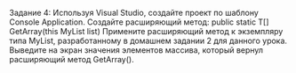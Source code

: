 Задание 4:
Используя Visual Studio, создайте проект по шаблону Console Application.
Создайте расширяющий метод: public static T[] GetArray<T>(this MyList<T> list)
Примените расширяющий метод к экземпляру типа MyList<T>, разработанному в домашнем задании 2
для данного урока. Выведите на экран значения элементов массива, который вернул расширяющий
метод GetArray().
